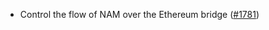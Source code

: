 - Control the flow of NAM over the Ethereum bridge
  ([\#1781](https://github.com/anoma/namada/pull/1781))